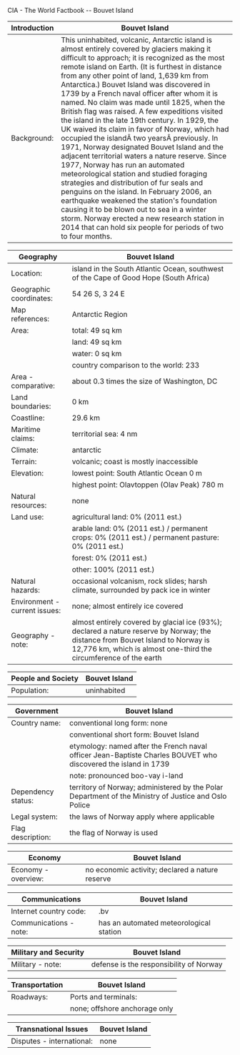 CIA - The World Factbook -- Bouvet Island

| Introduction | Bouvet Island |
| --- | --- |
| Background: | This uninhabited, volcanic, Antarctic island is almost entirely covered by glaciers making it difficult to approach; it is recognized as the most remote island on Earth. (It is furthest in distance from any other point of land, 1,639 km from Antarctica.) Bouvet Island was discovered in 1739 by a French naval officer after whom it is named. No claim was made until 1825, when the British flag was raised. A few expeditions visited the island in the late 19th century. In 1929, the UK waived its claim in favor of Norway, which had occupied the islandÂ two yearsÂ previously. In 1971, Norway designated Bouvet Island and the adjacent territorial waters a nature reserve. Since 1977, Norway has run an automated meteorological station and studied foraging strategies and distribution of fur seals and penguins on the island. In February 2006, an earthquake weakened the station's foundation causing it to be blown out to sea in a winter storm. Norway erected a new research station in 2014 that can hold six people for periods of two to four months. |

| Geography | Bouvet Island |
| --- | --- |
| Location: | island in the South Atlantic Ocean, southwest of the Cape of Good Hope (South Africa) |
| Geographic coordinates: | 54 26 S, 3 24 E |
| Map references: | Antarctic Region |
| Area: | total: 49 sq km |
| | land: 49 sq km |
| | water: 0 sq km |
| | country comparison to the world: 233 |
| Area - comparative: | about 0.3 times the size of Washington, DC |
| Land boundaries: | 0 km |
| Coastline: | 29.6 km |
| Maritime claims: | territorial sea: 4 nm |
| Climate: | antarctic |
| Terrain: | volcanic; coast is mostly inaccessible |
| Elevation: | lowest point: South Atlantic Ocean 0 m |
| | highest point: Olavtoppen (Olav Peak) 780 m |
| Natural resources: | none |
| Land use: | agricultural land: 0% (2011 est.) |
| | arable land: 0% (2011 est.) / permanent crops: 0% (2011 est.) / permanent pasture: 0% (2011 est.) |
| | forest: 0% (2011 est.) |
| | other: 100% (2011 est.) |
| Natural hazards: | occasional volcanism, rock slides; harsh climate, surrounded by pack ice in winter |
| Environment - current issues: | none; almost entirely ice covered |
| Geography - note: | almost entirely covered by glacial ice (93%); declared a nature reserve by Norway; the distance from Bouvet Island to Norway is 12,776 km, which is almost one-third the circumference of the earth |

| People and Society | Bouvet Island |
| --- | --- |
| Population: | uninhabited |

| Government | Bouvet Island |
| --- | --- |
| Country name: | conventional long form: none |
| | conventional short form: Bouvet Island |
| | etymology: named after the French naval officer Jean-Baptiste Charles BOUVET who discovered the island in 1739 |
| | note: pronounced boo-vay i-land |
| Dependency status: | territory of Norway; administered by the Polar Department of the Ministry of Justice and Oslo Police |
| Legal system: | the laws of Norway apply where applicable |
| Flag description: | the flag of Norway is used |

| Economy | Bouvet Island |
| --- | --- |
| Economy - overview: | no economic activity; declared a nature reserve |

| Communications | Bouvet Island |
| --- | --- |
| Internet country code: | .bv |
| Communications - note: | has an automated meteorological station |

| Military and Security | Bouvet Island |
| --- | --- |
| Military - note: | defense is the responsibility of Norway |

| Transportation | Bouvet Island |
| --- | --- |
| Roadways: | Ports and terminals: |
| | none; offshore anchorage only |

| Transnational Issues | Bouvet Island |
| --- | --- |
| Disputes - international: | none |
